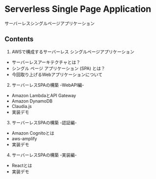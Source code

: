 # Serverless Single Page Application

サーバーレスシングルページアプリケーション

## Contents

1. AWSで構成するサーバーレス シングルページアプリケーション
  - サーバーレスアーキテクチャとは？
  - シングル ページ アプリケーション (SPA) とは？
  - 今回取り上げるWebアプリケーションについて
2. サーバーレスSPAの構築 -WebAPI編-
  - Amazon LambdaとAPI Gateway
  - Amazon DynamoDB
  - Claudia.js
  - 実装デモ
3. サーバーレスSPAの構築 -認証編-
  - Amazon Cognitoとは
  - aws-amplify
  - 実装デモ
4. サーバーレスSPAの構築 -実装編-
  - Reactとは
  - 実装デモ

